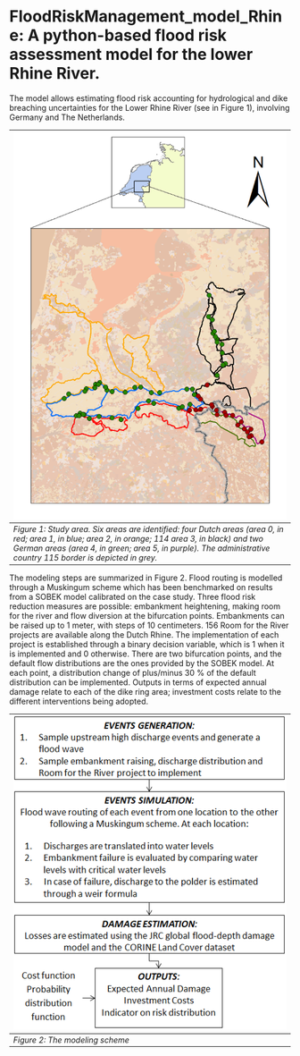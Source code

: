 # FloodRiskManagement_model_Rhine: A python-based flood risk assessment model for the lower Rhine River.
The model allows estimating flood risk accounting for hydrological and dike breaching uncertainties for the Lower Rhine River (see in Figure 1), involving Germany and The Netherlands.

|<img src="figs/Rhine.png" width="600"/>|
| ------------- |
| *Figure 1: Study area. Six areas are identified: four Dutch areas (area 0, in red; area 1, in blue; area 2, in orange; 114 area 3, in black) and two German areas (area 4, in green; area 5, in purple). The administrative country 115 border is depicted in grey.*          |

The modeling steps are summarized in Figure 2. Flood routing is modelled through a Muskingum scheme which has been benchmarked on results from a SOBEK model calibrated on the case study. Three flood risk reduction measures are possible: embankment heightening, making room for the river and flow diversion at the bifurcation points. Embankments can be raised up to 1 meter, with steps of 10 centimeters. 156 Room for the River projects are available along the Dutch Rhine. The implementation of each project is established through a binary decision variable, which is 1 when it is implemented and 0 otherwise. There are two bifurcation points, and the default flow distributions are the ones provided by the SOBEK model. At each point, a distribution change of plus/minus 30 % of the default distribution can be implemented. 
Outputs in terms of expected annual damage relate to each of the dike ring area; investment costs relate to the different interventions being adopted.

|<img src="figs/model_scheme.png" width="600"/>|
| ------------- |
| *Figure 2: The modeling scheme*  |
